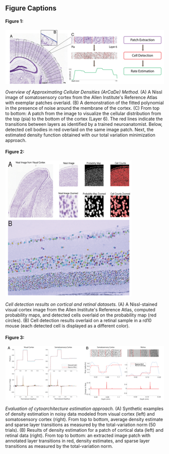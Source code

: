 ## Figure Captions

#### Figure 1:

![alt text](https://github.com/nerdslab/ArCaDe/blob/master/Final%20Folder/figures/figure1_final.png "Logo Title Text 1")

*Overview of Approximating Cellular Densities (ArCaDe) Method.* (A) A Nissl image of somatosensory cortex from the Allen Institute's Reference Atlas with exemplar patches overlaid. (B) A demonstration of the fitted polynomial in the presence of noise around the membrane of the cortex. (C) From top to bottom: A patch from the image to visualize the cellular distribution from the top (pia) to the bottom of the cortex (Layer 6). The red lines indicate the transitions between layers as identified by a trained neuroanatomist. Below, detected cell bodies in red overlaid on the same image patch. Next, the estimated density function obtained with our total variation minimization approach.


#### Figure 2:


<img src="https://github.com/nerdslab/ArCaDe/blob/master/Final%20Folder/figures/figure2_final.png" width="400" height="430" />

*Cell detection results on cortical and retinal datasets.* (A) A Nissl-stained visual cortex image from the Allen Institute's Reference Atlas, computed probability maps, and detected cells overlaid on the probability map (red circles). (B) Cell detection results overlaid on a retinal sample in a rd10 mouse (each detected cell is displayed as a different color).


#### Figure 3:

![alt text](https://github.com/nerdslab/ArCaDe/blob/master/Final%20Folder/figures/figure3_final.png "Logo Title Text 1")

*Evaluation of cytoarchitecture estimation approach.* (A) Synthetic examples of density estimation in noisy data modeled from visual cortex (left) and somatosensory cortex (right). From top to bottom, average density estimate and sparse layer transitions as measured by the total-variation norm (50 trials). (B) Results of density estimation for a patch of cortical data (left) and retinal data (right). From top to bottom: an extracted image patch with annotated layer transitions in red, density estimates, and sparse layer transitions as measured by the total-variation norm.
